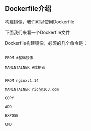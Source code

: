 ## Dockerfile介绍

构建镜像，我们可以使用Dockerfile

下面我们来看一个Dockerfile文件

Dockerfile构建镜像，必须的几个命令是：

```

FROM #基础镜像

MANINTAINER #维护者


```


```
FROM nginx:1.14

MANINTAINER rich@163.com

COPY

ADD

EXPOSE

CMD

```